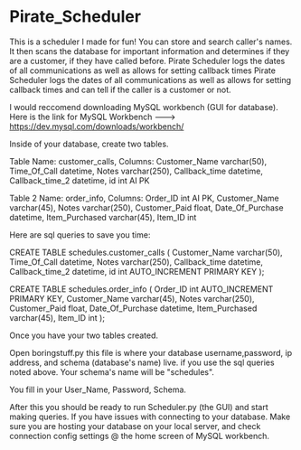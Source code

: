 # Pirate_Scheduler
This is a scheduler I made for fun! You can store and search caller's names. It then scans the database for important information and determines if they are a customer, if they have called before. Pirate Scheduler logs the dates of all communications as well as allows for setting callback times
Pirate Scheduler logs the dates of all communications as well as allows for setting callback times and can tell if the caller is a customer or not.

I would reccomend downloading MySQL workbench (GUI for database). Here is the link for MySQL Workbench ---> https://dev.mysql.com/downloads/workbench/

Inside of your database, create two tables.

Table Name: customer_calls, Columns: Customer_Name varchar(50), Time_Of_Call datetime, Notes varchar(250), Callback_time datetime, Callback_time_2 datetime, id int AI PK

Table 2 Name: order_info, Columns: Order_ID int AI PK, Customer_Name varchar(45), Notes varchar(250), Customer_Paid float, Date_Of_Purchase datetime, Item_Purchased varchar(45), Item_ID int

Here are sql queries to save you time:

CREATE TABLE schedules.customer_calls ( Customer_Name varchar(50), Time_Of_Call datetime, Notes varchar(250), Callback_time datetime, Callback_time_2 datetime, id int AUTO_INCREMENT PRIMARY KEY );

CREATE TABLE schedules.order_info ( Order_ID int AUTO_INCREMENT PRIMARY KEY, Customer_Name varchar(45), Notes varchar(250), Customer_Paid float, Date_Of_Purchase datetime, Item_Purchased varchar(45), Item_ID int );

Once you have your two tables created.

Open boringstuff.py this file is where your database username,password, ip address, and schema (database's name) live. if you use the sql queries noted above. Your schema's name will be "schedules".

You fill in your User_Name, Password, Schema.

After this you should be ready to run Scheduler.py (the GUI) and start making queries. If you have issues with connecting to your database. Make sure you are hosting your database on your local server, and check connection config settings @ the home screen of MySQL workbench.
